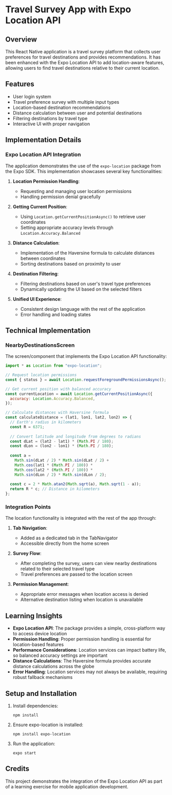 # Travel Survey App with Expo Location API

## Overview
This React Native application is a travel survey platform that collects user preferences for travel destinations and provides recommendations. It has been enhanced with the Expo Location API to add location-aware features, allowing users to find travel destinations relative to their current location.

## Features
- User login system
- Travel preference survey with multiple input types
- Location-based destination recommendations
- Distance calculation between user and potential destinations
- Filtering destinations by travel type
- Interactive UI with proper navigation

## Implementation Details

### Expo Location API Integration

The application demonstrates the use of the `expo-location` package from the Expo SDK. This implementation showcases several key functionalities:

1. **Location Permission Handling**: 
   - Requesting and managing user location permissions
   - Handling permission denial gracefully

2. **Getting Current Position**:
   - Using `Location.getCurrentPositionAsync()` to retrieve user coordinates
   - Setting appropriate accuracy levels through `Location.Accuracy.Balanced`

3. **Distance Calculation**:
   - Implementation of the Haversine formula to calculate distances between coordinates
   - Sorting destinations based on proximity to user

4. **Destination Filtering**:
   - Filtering destinations based on user's travel type preferences
   - Dynamically updating the UI based on the selected filters

5. **Unified UI Experience**:
   - Consistent design language with the rest of the application
   - Error handling and loading states

## Technical Implementation

### NearbyDestinationsScreen

The screen/component that implements the Expo Location API functionality:

```javascript
import * as Location from "expo-location";

// Request location permissions
const { status } = await Location.requestForegroundPermissionsAsync();

// Get current position with balanced accuracy
const currentLocation = await Location.getCurrentPositionAsync({
  accuracy: Location.Accuracy.Balanced,
});

// Calculate distances with Haversine formula
const calculateDistance = (lat1, lon1, lat2, lon2) => {
  // Earth's radius in kilometers
  const R = 6371;
  
  // Convert latitude and longitude from degrees to radians
  const dLat = (lat2 - lat1) * (Math.PI / 180);
  const dLon = (lon2 - lon1) * (Math.PI / 180);
  
  const a = 
    Math.sin(dLat / 2) * Math.sin(dLat / 2) +
    Math.cos(lat1 * (Math.PI / 180)) * 
    Math.cos(lat2 * (Math.PI / 180)) * 
    Math.sin(dLon / 2) * Math.sin(dLon / 2);
  
  const c = 2 * Math.atan2(Math.sqrt(a), Math.sqrt(1 - a));
  return R * c; // Distance in kilometers
};
```

### Integration Points

The location functionality is integrated with the rest of the app through:

1. **Tab Navigation**:
   - Added as a dedicated tab in the TabNavigator
   - Accessible directly from the home screen

2. **Survey Flow**:
   - After completing the survey, users can view nearby destinations related to their selected travel type
   - Travel preferences are passed to the location screen

3. **Permission Management**:
   - Appropriate error messages when location access is denied
   - Alternative destination listing when location is unavailable

## Learning Insights

- **Expo Location API**: The package provides a simple, cross-platform way to access device location
- **Permission Handling**: Proper permission handling is essential for location-based features
- **Performance Considerations**: Location services can impact battery life, so balanced accuracy settings are important
- **Distance Calculations**: The Haversine formula provides accurate distance calculations across the globe
- **Error Handling**: Location services may not always be available, requiring robust fallback mechanisms

## Setup and Installation

1. Install dependencies:
   ```
   npm install
   ```

2. Ensure expo-location is installed:
   ```
   npm install expo-location
   ```

3. Run the application:
   ```
   expo start
   ```

## Credits
This project demonstrates the integration of the Expo Location API as part of a learning exercise for mobile application development.
